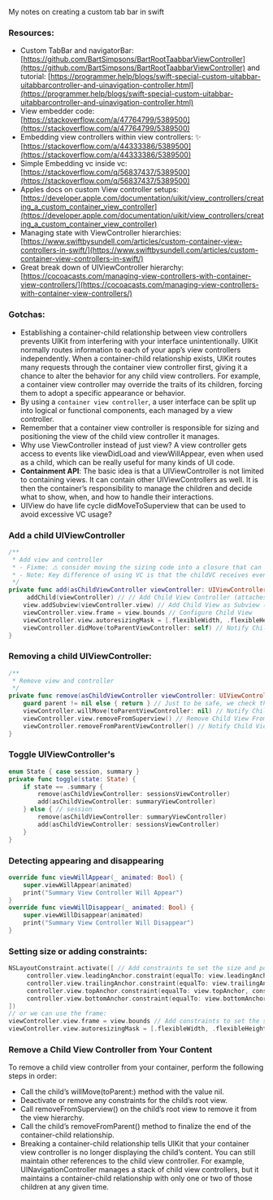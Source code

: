 My notes on creating a custom tab bar in swift<!--more-->

### Resources:
- Custom TabBar and navigatorBar: [https://github.com/BartSimpsons/BartRootTaabbarViewController](https://github.com/BartSimpsons/BartRootTaabbarViewController) and tutorial: [https://programmer.help/blogs/swift-special-custom-uitabbar-uitabbarcontroller-and-uinavigation-controller.html](https://programmer.help/blogs/swift-special-custom-uitabbar-uitabbarcontroller-and-uinavigation-controller.html) 
- View embedder code: [https://stackoverflow.com/a/47764799/5389500](https://stackoverflow.com/a/47764799/5389500) 
- Embedding view controllers within view controllers: ✨ [https://stackoverflow.com/a/44333386/5389500](https://stackoverflow.com/a/44333386/5389500) 
- Simple Embedding vc inside vc:  [https://stackoverflow.com/q/56837437/5389500](https://stackoverflow.com/q/56837437/5389500) 
- Apples docs on custom View controller setups: [https://developer.apple.com/documentation/uikit/view_controllers/creating_a_custom_container_view_controller](https://developer.apple.com/documentation/uikit/view_controllers/creating_a_custom_container_view_controller)
- Managing state with ViewController hierarchies: [https://www.swiftbysundell.com/articles/custom-container-view-controllers-in-swift/](https://www.swiftbysundell.com/articles/custom-container-view-controllers-in-swift/)
- Great break down of UIViewController hierarchy: [https://cocoacasts.com/managing-view-controllers-with-container-view-controllers/](https://cocoacasts.com/managing-view-controllers-with-container-view-controllers/)

### Gotchas:
- Establishing a container-child relationship between view controllers prevents UIKit from interfering with your interface unintentionally. UIKit normally routes information to each of your app’s view controllers independently. When a container-child relationship exists, UIKit routes many requests through the container view controller first, giving it a chance to alter the behavior for any child view controllers. For example, a container view controller may override the traits of its children, forcing them to adopt a specific appearance or behavior.
- By using a `container view controller`, a user interface can be split up into logical or functional components, each managed by a view controller.
- Remember that a container view controller is responsible for sizing and positioning the view of the child view controller it manages.
- Why use ViewController instead of just view? A view controller gets access to events like viewDidLoad and viewWillAppear, even when used as a child, which can be really useful for many kinds of UI code.
- **Containment API**: The basic idea is that a UIViewController is not limited to containing views. It can contain other UIViewControllers as well. It is then the container’s responsibility to manage the children and decide what to show, when, and how to handle their interactions.
- UIView do have life cycle didMoveToSuperview that can be used to avoid excessive VC usage?

### Add a child UIViewController
```swift
/**
 * Add view and controller
 * - Fixme: ⚠️️ consider moving the sizing code into a closure that can support .frame or autolayout?
 * - Note: Key difference of using VC is that the childVC receives events about appearing and disssapearing
 */
private func add(asChildViewController viewController: UIViewController) {
	 addChild(viewController) // // Add Child View Controller (attaches events that notify child VC about appearing and dissapearing)
    view.addSubview(viewController.view) // Add Child View as Subview (Add the child’s root view to your container’s view hierarchy.)
    viewController.view.frame = view.bounds // Configure Child View
    viewController.view.autoresizingMask = [.flexibleWidth, .flexibleHeight]
    viewController.didMove(toParentViewController: self) // Notify Child View Controller (all the didMove(toParent:) method of the child view controller to notify it that the transition is complete.)
}
```
### Removing a child UIViewController:
```swift
/**
 * Remove view and controller
 */
private func remove(asChildViewController viewController: UIViewController) {
    guard parent != nil else { return } // Just to be safe, we check that this view controller, is actually added to a parent before removing it.
    viewController.willMove(toParentViewController: nil) // Notify Child View Controller
    viewController.view.removeFromSuperview() // Remove Child View From Superview
    viewController.removeFromParentViewController() // Notify Child View Controller
}
```

### Toggle UIViewController's
```swift
enum State { case session, summary }
private func toggle(state: State) {
    if state == .summary {
        remove(asChildViewController: sessionsViewController)
        add(asChildViewController: summaryViewController)
    } else { // session
        remove(asChildViewController: summaryViewController)
        add(asChildViewController: sessionsViewController)
    }
}
```

### Detecting appearing and disappearing
```swift
override func viewWillAppear(_ animated: Bool) {
    super.viewWillAppear(animated)
    print("Summary View Controller Will Appear")
}
override func viewWillDisappear(_ animated: Bool) {
    super.viewWillDisappear(animated)
    print("Summary View Controller Will Disappear")
}
```

### Setting size or adding constraints:
```swift
NSLayoutConstraint.activate([ // Add constraints to set the size and position of the child’s root view.
	 controller.view.leadingAnchor.constraint(equalTo: view.leadingAnchor, constant: 10),
	 controller.view.trailingAnchor.constraint(equalTo: view.trailingAnchor, constant: -10),
	 controller.view.topAnchor.constraint(equalTo: view.topAnchor, constant: 10),
	 controller.view.bottomAnchor.constraint(equalTo: view.bottomAnchor, constant: -10)
])
// or we can use the frame:
viewController.view.frame = view.bounds // Add constraints to set the size and position of the child’s root view.
viewController.view.autoresizingMask = [.flexibleWidth, .flexibleHeight] // // enable auto-sizing (for example, if the device is rotated)
```

### Remove a Child View Controller from Your Content
To remove a child view controller from your container, perform the following steps in order:
- Call the child’s willMove(toParent:) method with the value nil.
- Deactivate or remove any constraints for the child’s root view.
- Call removeFromSuperview() on the child’s root view to remove it from the view hierarchy.
- Call the child’s removeFromParent() method to finalize the end of the container-child relationship.
- Breaking a container-child relationship tells UIKit that your container view controller is no longer displaying the child’s content. You can still maintain other references to the child view controller. For example, UINavigationController manages a stack of child view controllers, but it maintains a container-child relationship with only one or two of those children at any given time.
